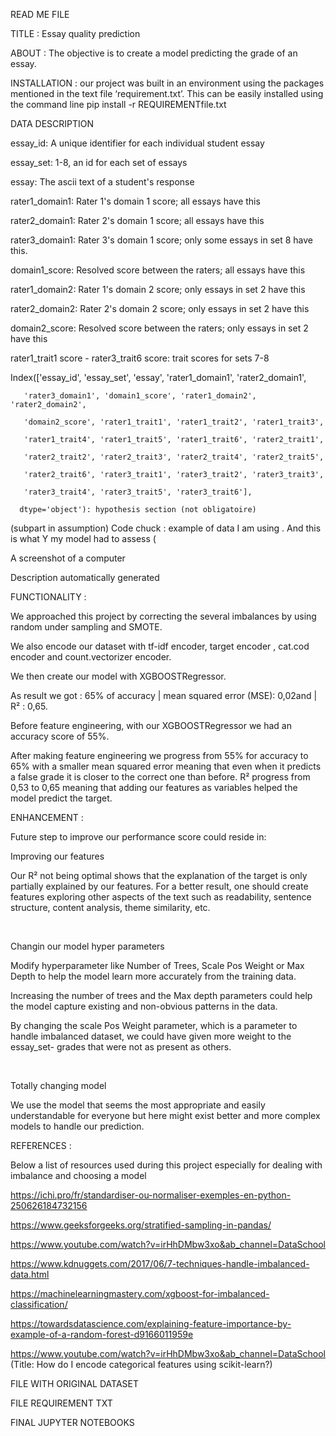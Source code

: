 
READ ME FILE 

TITLE : Essay quality prediction  

ABOUT : The objective is to create a model predicting the grade of an essay. 

INSTALLATION : our project was built in an environment using the packages mentioned in the text file ‘requirement.txt’. This can be easily installed using the command  line pip install -r REQUIREMENTfile.txt 
 

DATA DESCRIPTION  

 

essay_id: A unique identifier for each individual student essay 

essay_set: 1-8, an id for each set of essays 

essay: The ascii text of a student's response 

rater1_domain1: Rater 1's domain 1 score; all essays have this 

rater2_domain1: Rater 2's domain 1 score; all essays have this 

rater3_domain1: Rater 3's domain 1 score; only some essays in set 8 have this. 

domain1_score: Resolved score between the raters; all essays have this 

rater1_domain2: Rater 1's domain 2 score; only essays in set 2 have this 

rater2_domain2: Rater 2's domain 2 score; only essays in set 2 have this 

domain2_score: Resolved score between the raters; only essays in set 2 have this 

rater1_trait1 score - rater3_trait6 score: trait scores for sets 7-8 

 

 

Index(['essay_id', 'essay_set', 'essay', 'rater1_domain1', 'rater2_domain1', 

       'rater3_domain1', 'domain1_score', 'rater1_domain2', 'rater2_domain2', 

       'domain2_score', 'rater1_trait1', 'rater1_trait2', 'rater1_trait3', 

       'rater1_trait4', 'rater1_trait5', 'rater1_trait6', 'rater2_trait1', 

       'rater2_trait2', 'rater2_trait3', 'rater2_trait4', 'rater2_trait5', 

       'rater2_trait6', 'rater3_trait1', 'rater3_trait2', 'rater3_trait3', 

       'rater3_trait4', 'rater3_trait5', 'rater3_trait6'], 

      dtype='object'): hypothesis section (not obligatoire)  

 

(subpart in assumption) Code chuck : example of data I am using . And this is what Y my model had to assess ( 

A screenshot of a computer

Description automatically generated 

 

 

FUNCTIONALITY :  

We approached this project by correcting the several imbalances by using random under sampling and SMOTE. 

 We also encode our dataset with tf-idf encoder, target encoder , cat.cod encoder and count.vectorizer encoder. 

We then create our model with XGBOOSTRegressor. 

As result we got : 65% of accuracy | mean squared error (MSE): 0,02and |  R² : 0,65.  

Before feature engineering, with our XGBOOSTRegressor we had an accuracy score of 55%. 

After making feature engineering we progress from 55% for accuracy to 65% with a smaller mean squared error meaning that even when it predicts a false grade it is closer to the correct one than before. R² progress from 0,53 to 0,65 meaning that adding our features as variables helped the model predict the target. 

 

ENHANCEMENT :  

 

Future step to improve our performance score could reside in: 

Improving our features  

Our R² not being optimal shows that the explanation of the target is only partially explained by our features. For a better result, one should create features exploring other aspects of the text such as readability, sentence structure, content analysis, theme similarity, etc.  

 

  

Changin our model hyper parameters  

 

Modify hyperparameter like Number of Trees, Scale Pos Weight or Max Depth to help the model learn more accurately from the training data.  

Increasing the number of trees and the Max depth parameters could help the model capture existing and non-obvious patterns in the data.   

By changing the scale Pos Weight parameter, which is a parameter to handle imbalanced dataset, we could have given more weight to the essay_set- grades that were not as present as others.  

  

 Totally changing model 

 

We use the model that seems the most appropriate and easily understandable for everyone but here might exist better and more complex models to handle our prediction.  

 

 

REFERENCES :  

 

Below a list of resources used during this project especially for dealing with imbalance and choosing a model 

https://ichi.pro/fr/standardiser-ou-normaliser-exemples-en-python-250626184732156 

https://www.geeksforgeeks.org/stratified-sampling-in-pandas/ 

https://www.youtube.com/watch?v=irHhDMbw3xo&ab_channel=DataSchool 

https://www.kdnuggets.com/2017/06/7-techniques-handle-imbalanced-data.html 

https://machinelearningmastery.com/xgboost-for-imbalanced-classification/ 

https://towardsdatascience.com/explaining-feature-importance-by-example-of-a-random-forest-d9166011959e 

https://www.youtube.com/watch?v=irHhDMbw3xo&ab_channel=DataSchool (Title: How do I encode categorical features using scikit-learn?) 

 

 

FILE WITH ORIGINAL DATASET 

  

FILE REQUIREMENT TXT 

 

FINAL JUPYTER NOTEBOOKS 
